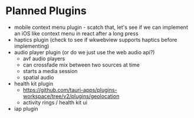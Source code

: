 # Planned Plugins

- mobile context menu plugin - scatch that, let's see if we can implement an iOS like context menu in react after a long press
- haptics plugin (check to see if wkwebview supports haptics before implementing)
- audio player plugin (or do we just use the web audio api?)
  - avf audio players
  - can crossfade mix between two sources at time
  - starts a media session
  - spatial audio
- health kit plugin
  - https://github.com/tauri-apps/plugins-workspace/tree/v2/plugins/geolocation
  - activity rings / health kit ui
- iap plugin